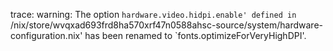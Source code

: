trace: warning: The option `hardware.video.hidpi.enable' defined in `/nix/store/wvqxad693frd8ha570xrf47n0588ahsc-source/system/hardware-configuration.nix' has been renamed to `fonts.optimizeForVeryHighDPI'.
